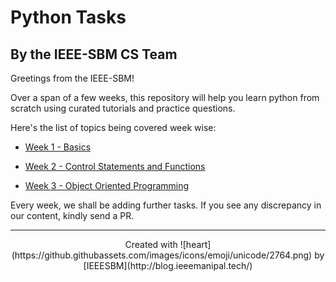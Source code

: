 # Python Tasks

## By the IEEE-SBM CS Team

Greetings from the IEEE-SBM!

Over a span of a few weeks, this repository will help you learn python from scratch using curated tutorials and practice questions.

Here's the list of topics being covered week wise:

- [Week 1 - Basics](https://github.com/IEEE-SBM20-21/PythonTasks/blob/master/Week_1_Basics_Concepts/README.md)

- [Week 2 - Control Statements and Functions](https://github.com/IEEE-SBM20-21/PythonTasks/blob/master/Week_2_Functions/README.md)

- [Week 3 - Object Oriented Programming](https://github.com/IEEE-SBM20-21/PythonTasks/blob/master/Week_3_OOP/README.md)

  

Every week, we shall be adding further tasks. If you see any discrepancy in our content, kindly send a PR.

------

<center>Created with ![heart](https://github.githubassets.com/images/icons/emoji/unicode/2764.png) by [IEEESBM](http://blog.ieeemanipal.tech/)</center>